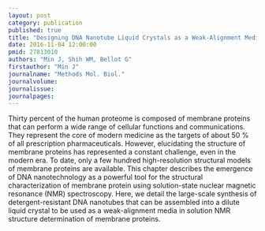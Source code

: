 ```yaml
---
layout: post
category: publication
published: true
title: "Designing DNA Nanotube Liquid Crystals as a Weak-Alignment Medium for NMR Structure Determination of Membrane Proteins."
date: 2016-11-04 12:00:00
pmid: 27813010
authors: "Min J, Shih WM, Bellot G"
firstauthor: "Min J"
journalname: "Methods Mol. Biol."
journalvolume: 
journalissue: 
journalpages: 
---
```


Thirty percent of the human proteome is composed of membrane proteins that can perform a wide range of cellular functions and communications. They represent the core of modern medicine as the targets of about 50 % of all prescription pharmaceuticals. However, elucidating the structure of membrane proteins has represented a constant challenge, even in the modern era. To date, only a few hundred high-resolution structural models of membrane proteins are available. This chapter describes the emergence of DNA nanotechnology as a powerful tool for the structural characterization of membrane protein using solution-state nuclear magnetic resonance (NMR) spectroscopy. Here, we detail the large-scale synthesis of detergent-resistant DNA nanotubes that can be assembled into a dilute liquid crystal to be used as a weak-alignment media in solution NMR structure determination of membrane proteins.

